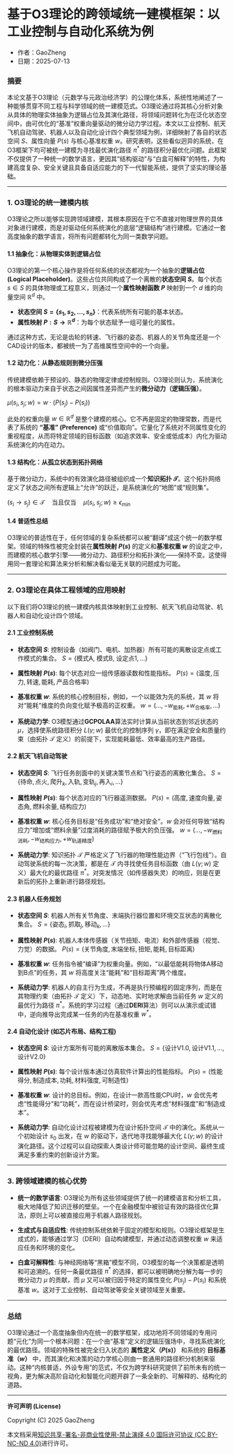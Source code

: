 # **基于O3理论的跨领域统一建模框架：以工业控制与自动化系统为例**

- 作者：GaoZheng
- 日期：2025-07-13

### 摘要

本论文基于O3理论（元数学与元政治经济学）的公理化体系，系统性地阐述了一种能够贯穿不同工程与科学领域的统一建模范式。O3理论通过将其核心分析对象从具体的物理实体抽象为逻辑占位及其演化路径，将领域问题转化为在泛化状态空间中，由可优化的“基准”权重向量驱动的微分动力学过程。本文以工业控制、航天飞机自动驾驶、机器人以及自动化设计四个典型领域为例，详细映射了各自的状态空间 $S$、属性向量 $P(s)$ 与核心基准权重 $w$。研究表明，这些看似迥异的系统，在O3框架下均可被统一建模为寻找最优演化路径 $\pi^*$ 的路径积分最优化问题。此框架不仅提供了一种统一的数学语言，更因其“结构驱动”与“白盒可解释”的特性，为构建高度复杂、安全关键且具备自适应能力的下一代智能系统，提供了坚实的理论基础。

---

### 1. O3理论的统一建模内核

O3理论之所以能够实现跨领域建模，其根本原因在于它不直接对物理世界的具体对象进行建模，而是对驱动任何系统演化的底层“逻辑结构”进行建模。它通过一套高度抽象的数学语言，将所有问题都转化为同一类数学问题。

#### 1.1 抽象化：从物理实体到逻辑占位

O3理论的第一个核心操作是将任何系统的状态都视为一个抽象的**逻辑占位 (Logical Placeholder)**。这些占位共同构成了一个离散的**状态空间 $S$**。每个状态 $s \in S$ 的具体物理或工程意义，则通过一个**属性映射函数 $P$** 映射到一个 $d$ 维的向量空间 $\mathbb{R}^d$ 中。

*   **状态空间 $S = \{s_1, s_2, \dots, s_n\}$**：代表系统所有可能的基本状态。
*   **属性映射 $P : S \to \mathbb{R}^d$**：为每个状态赋予一组可量化的属性。

通过这种方式，无论是齿轮的转速、飞行器的姿态、机器人的关节角度还是一个CAD设计的版本，都被统一为了高维属性空间中的一个向量。

#### 1.2 动力化：从静态规则到微分压强

传统建模依赖于预设的、静态的物理定律或控制规则。O3理论则认为，系统演化的根本驱动力来自于状态之间因属性差异而产生的**微分动力（逻辑压强）**。

$\mu(s_i, s_j; w) = w \cdot (P(s_j) - P(s_i))$

此处的权重向量 $w \in \mathbb{R}^d$ 是整个建模的核心。它不再是固定的物理常数，而是代表了系统的 **“基准” (Preference)** 或“价值取向”。它量化了系统对不同属性变化的重视程度，从而将特定领域的目标函数（如追求效率、安全或低成本）内化为驱动系统演化的内在动力。

#### 1.3 结构化：从孤立状态到拓扑网络

基于微分动力，系统中的有效演化路径被组织成一个**知识拓扑 $\mathcal{T}$**。这个拓扑网络定义了状态之间所有逻辑上“允许”的跃迁，是系统演化的“地图”或“规则集”。

$(s_i \to s_j) \in \mathcal{T} \quad \text{当且仅当} \quad \mu(s_i, s_j; w) \ge \epsilon_{\min}$

#### 1.4 普适性总结

O3理论的普适性在于，任何领域的复杂系统都可以被“翻译”成这个统一的数学框架。领域的特殊性被完全封装在**属性映射 $P(s)$** 的定义和**基准权重 $w$** 的设定之中，而建模的核心数学引擎——微分动力、路径积分和拓扑演化——保持不变。这使得用同一套理论和算法来分析和解决看似毫无关联的问题成为可能。

---

### 2. O3理论在具体工程领域的应用映射

以下我们将O3理论的统一建模内核具体映射到工业控制、航天飞机自动驾驶、机器人和自动化设计四个领域。

#### 2.1 工业控制系统

*   **状态空间 $S$**: 控制设备（如阀门、电机、加热器）所有可能的离散设定点或工作模式的集合。
    $S = \{\text{模式A, 模式B, 设定点1}, \dots\}$

*   **属性映射 $P(s)$**: 每个状态对应一组传感器读数和性能指标。
    $P(s) = (\text{温度}, \text{压力}, \text{转速}, \text{能耗}, \text{产品合格率})$

*   **基准权重 $w$**: 系统的核心控制目标，例如，一个以能效为先的系统，其 $w$ 将对“能耗”维度的负向变化赋予极高的正权重。
    $w = (\dots, -w_{\text{能耗}}, +w_{\text{合格率}}, \dots)$

*   **系统动力学**: O3模型通过**GCPOLAA**算法实时计算从当前状态到邻近状态的 $\mu$，选择使系统路径积分 $L(\gamma; w)$ 最优化的控制序列 $\gamma$，即在满足安全和质量约束（由拓扑 $\mathcal{T}$ 定义）的前提下，实现能耗最低、效率最高的生产路径。

#### 2.2 航天飞机自动驾驶

*   **状态空间 $S$**: 飞行任务剖面中的关键决策节点和飞行姿态的离散化集合。
    $S = \{\text{待命}, \text{点火}, \text{爬升}_k, \text{入轨}, \text{变轨}_j, \text{再入}_i, \dots\}$

*   **属性映射 $P(s)$**: 每个状态对应的飞行器遥测数据。
    $P(s) = (\text{高度}, \text{速度向量}, \text{姿态角}, \text{燃料余量}, \text{结构应力})$

*   **基准权重 $w$**: 核心任务目标是“任务成功”和“绝对安全”。$w$ 会对任何导致“结构应力”增加或“燃料余量”过度消耗的路径赋予极大的负压强。
    $w = (\dots, -w_{\text{燃料消耗}}, -w_{\text{结构应力}}, +w_{\text{轨道精度}})$

*   **系统动力学**: 知识拓扑 $\mathcal{T}$ 严格定义了飞行器的物理性能边界（“飞行包线”）。自动驾驶系统的每一次决策，都是在 $\mathcal{T}$ 内寻找使任务目标函数（由 $L(\gamma; w)$ 定义）最大化的最优路径 $\pi^*$。对突发情况（如传感器失灵）的响应，则是在更新后的拓扑上重新进行路径规划。

#### 2.3 机器人任务规划

*   **状态空间 $S$**: 机器人所有关节角度、末端执行器位置和环境交互状态的离散化集合。
    $S = \{\text{姿态}_i, \text{抓取}_j, \text{移动}_k, \dots\}$

*   **属性映射 $P(s)$**: 机器人本体传感器（关节扭矩、电流）和外部传感器（视觉、力觉）的数据。
    $P(s) = (\text{关节角度}, \text{末端坐标}, \text{扭矩}, \text{能耗}, \text{目标距离})$

*   **基准权重 $w$**: 任务指令被“编译”为权重向量。例如，“以最低能耗将物体A移动到B点”的任务，其 $w$ 将高度关注“能耗”和“目标距离”两个维度。

*   **系统动力学**: 机器人的自主行为生成，不再是执行预编程的固定序列，而是在其物理约束（由拓扑 $\mathcal{T}$ 定义）下，动态地、实时地求解由当前任务 $w$ 定义的最优行为路径 $\pi^*$。系统的学习过程（通过**DERI**算法）则可以从演示或试错中，逆向推导出完成某一任务的内在基准权重 $w^*$。

#### 2.4 自动化设计 (如芯片布局、结构工程)

*   **状态空间 $S$**: 设计方案所有可能的离散版本集合。
    $S = \{\text{设计V1.0}, \text{设计V1.1}, \dots, \text{设计V2.0}\}$

*   **属性映射 $P(s)$**: 每个设计版本通过仿真软件计算出的性能指标。
    $P(s) = (\text{性能得分}, \text{制造成本}, \text{功耗}, \text{材料强度}, \text{可制造性})$

*   **基准权重 $w$**: 设计的总目标。例如，在设计一款高性能CPU时，$w$ 会优先考虑“性能得分”和“功耗”，而在设计桥梁时，则会优先考虑“材料强度”和“制造成本”。

*   **系统动力学**: 自动化设计过程被建模为在设计拓扑空间 $\mathcal{T}$ 中的演化。系统从一个初始设计 $s_0$ 出发，在 $w$ 的驱动下，迭代地寻找能够最大化 $L(\gamma; w)$ 的设计演化路径。这个过程可以自动探索人类设计师可能忽略的设计空间，最终生成满足多重约束的创新设计方案。

---

### 3. 跨领域建模的核心优势

*   **统一的数学语言**: O3理论为所有这些领域提供了统一的建模语言和分析工具，极大地降低了知识迁移的壁垒。一个在金融模型中被验证有效的路径优化算法，原则上可以被直接应用于机器人路径规划。

*   **生成式与自适应性**: 传统控制系统依赖于固定的模型和规则。O3理论框架是生成式的，能够通过学习（DERI）自动构建模型，并通过动态调整权重 $w$ 来适应任务和环境的变化。

*   **白盒可解释性**: 与神经网络等“黑箱”模型不同，O3模型的每一个决策都是透明和可追溯的。任何一条最优路径 $\pi^*$ 的选择，都可以被明确地分解为每一步的微分动力 $\mu$ 的贡献，而 $\mu$ 又可以被归因于特定的属性变化 $P(s_j) - P(s_i)$ 和系统基准 $w$。这对于工业控制、自动驾驶等安全关键领域至关重要。

---

### 总结

O3理论通过一个高度抽象但内在统一的数学框架，成功地将不同领域的专用问题“元化”为同一个根本问题：在一个由“基准”定义的逻辑压强场中，寻找系统演化的最优路径。领域的特殊性被完全归入状态的 **属性定义（$P(s)$）** 和系统的 **目标基准（$w$）** 中，而其演化和决策的动力学核心则由一套通用的路径积分机制来驱动。这种“内核普适，外设专用”的范式，不仅为跨学科研究提供了前所未有的统一视角，更为解决高阶自动化和智能化问题开辟了一条全新的、可解释的、结构化的道路。

---

**许可声明 (License)**

Copyright (C) 2025 GaoZheng 

本文档采用[知识共享-署名-非商业性使用-禁止演绎 4.0 国际许可协议 (CC BY-NC-ND 4.0)](https://creativecommons.org/licenses/by-nc-nd/4.0/deed.zh-Hans)进行许可。
